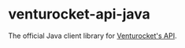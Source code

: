venturocket-api-java
====================

The official Java client library for [Venturocket's API](https://venturocket.com/api/v1).

